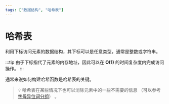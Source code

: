 ```yaml
---
tags: ["数据结构", "哈希表"]
---
```


# 哈希表

利用下标访问元素的数据结构，其下标可以是任意类型，通常是整数或字符串。

:::tip
由于下标指代了元素的内存地址，因此可以在 **O(1)** 的时间复杂度内完成访问操作。
:::

通常来说如何构建哈希函数是哈希表的关键。

> 💡
> 哈希表在某些情况下也可以消除元素中的一些不需要的信息
> （可以参考 [字母异位词分组](../problem-solutions/group-anagrams.md)）
> 。
